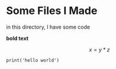 # Some Files I Made

in this directory, I have some code

**bold text**

$$x = y * z$$

```
print('hello world')
```